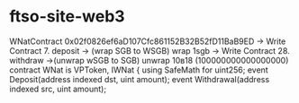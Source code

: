 # ftso-site-web3
WNatContract 0x02f0826ef6aD107Cfc861152B32B52fD11BaB9ED → Write Contract 7. deposit → (wrap SGB to WSGB)    wrap 1sgb
                                                        → Write Contract 28. withdraw →(unwrap wSGB to SGB) unwrap 10в18 (100000000000000000)
contract WNat is VPToken, IWNat {
    using SafeMath for uint256;
    event  Deposit(address indexed dst, uint amount);
    event  Withdrawal(address indexed src, uint amount);
